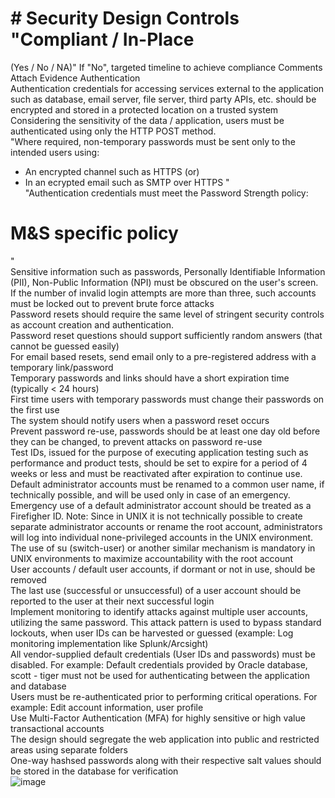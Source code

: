# # Security Design Controls 	"Compliant / In-Place
 (Yes / No / NA)"	If "No", targeted timeline to achieve compliance	Comments	Attach Evidence 
Authentication				
Authentication credentials for accessing services external to the application such as database, email server, file server, third party APIs, etc. should be encrypted and stored in a protected location on a trusted system				
Considering the sensitivity of the data / application, users must be authenticated using only the HTTP POST method.				
"Where required, non-temporary passwords must be sent only to the intended users using:
* An encrypted channel such as HTTPS (or)
* In an ecrypted email such as SMTP over HTTPS
"				
"Authentication credentials must meet the Password Strength policy:
# M&S specific policy
"				
Sensitive information such as passwords, Personally Identifiable Information (PII), Non-Public Information (NPI) must be obscured on the user's screen.				
If the number of invalid login attempts are more than three, such accounts must be locked out to prevent brute force attacks				
Password resets should require the same level of stringent security controls as account creation and authentication. 				
Password reset questions should support sufficiently random answers (that cannot be guessed easily)				
For email based resets,  send email only to a pre-registered address with a temporary link/password				
Temporary passwords and links should have a short expiration time (typically < 24 hours)				
First time users with temporary passwords must change their passwords on the first use				
The system should notify users when a password reset occurs				
Prevent password re-use, passwords should be at least one day old before they can be changed, to prevent attacks on password re-use				
Test IDs, issued for the purpose of executing application testing such as performance and product tests, should be set to expire for a period of 4 weeks  or less and must be reactivated after expiration to continue use.				
Default administrator accounts must be renamed to a common user name, if technically possible, and will be used only in case of an emergency. Emergency use of a default administrator account should be treated as a Firefigher ID. Note: Since in UNIX it is not technically possible to create separate administrator accounts or rename the root account, administrators will log into individual none-privileged accounts in the UNIX environment. The use of su (switch-user) or another similar mechanism is mandatory in UNIX environments to maximize accountability with the root account				
User accounts / default user accounts, if dormant or not in use, should be removed 				
The last use (successful or unsuccessful) of a user account should be reported to the user at their next successful login				
Implement monitoring to identify attacks against multiple user accounts, utilizing the same password. This attack pattern is used to bypass standard lockouts, when user IDs can be harvested or guessed (example: Log monitoring implementation like Splunk/Arcsight)				
All vendor-supplied default credentials (User IDs and passwords) must be disabled. For example: Default credentials provided by Oracle database, scott - tiger must not be used for authenticating between the application and database				
Users must be re-authenticated prior to performing critical operations. For example: Edit account information, user profile				
Use Multi-Factor Authentication (MFA) for highly sensitive or high value transactional accounts				
The design should segregate the web application into public and restricted areas using separate folders				
One-way hashsed passwords along with their respective salt values should be stored in the database for verification				
![image](https://github.com/Meghana68/Checklist/assets/94606049/7e62b488-6fcc-44e0-bb97-25f8143ad65f)
